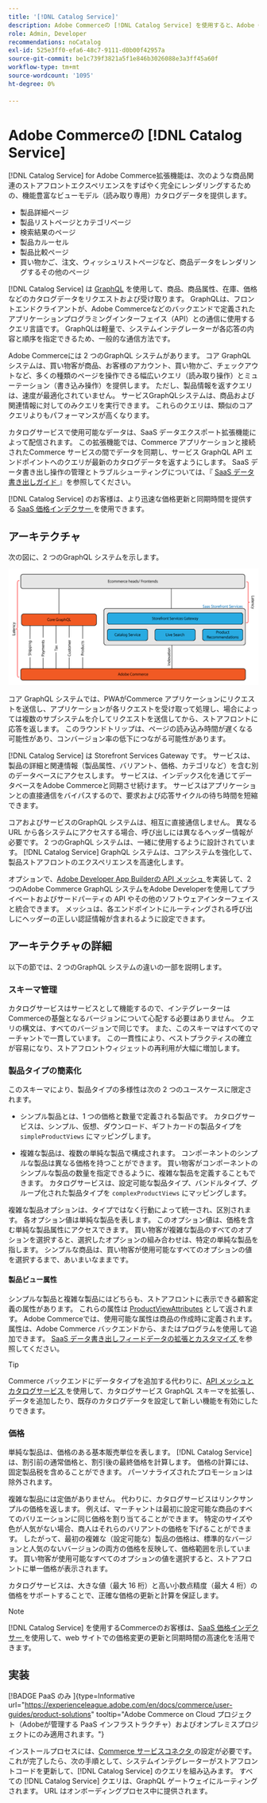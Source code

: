 ```yaml
---
title: '[!DNL Catalog Service]'
description: Adobe Commerceの [!DNL Catalog Service] を使用すると、Adobe Commerce GraphQLのネイティブなクエリよりも迅速に商品表示ページと商品リストページのコンテンツを取得できます。
role: Admin, Developer
recommendations: noCatalog
exl-id: 525e3ff0-efa6-48c7-9111-d0b00f42957a
source-git-commit: be1c739f3821a5f1e846b3026088e3a3ff45a60f
workflow-type: tm+mt
source-wordcount: '1095'
ht-degree: 0%

---
```


# Adobe Commerceの [!DNL Catalog Service]

[!DNL Catalog Service] for Adobe Commerce拡張機能は、次のような商品関連のストアフロントエクスペリエンスをすばやく完全にレンダリングするための、機能豊富なビューモデル（読み取り専用）カタログデータを提供します。

* 製品詳細ページ
* 製品リストページとカテゴリページ
* 検索結果のページ
* 製品カルーセル
* 製品比較ページ
* 買い物かご、注文、ウィッシュリストページなど、商品データをレンダリングするその他のページ

[!DNL Catalog Service] は [GraphQL](https://graphql.org/) を使用して、商品、商品属性、在庫、価格などのカタログデータをリクエストおよび受け取ります。 GraphQLは、フロントエンドクライアントが、Adobe Commerceなどのバックエンドで定義されたアプリケーションプログラミングインターフェイス（API）との通信に使用するクエリ言語です。 GraphQLは軽量で、システムインテグレーターが各応答の内容と順序を指定できるため、一般的な通信方法です。

Adobe Commerceには 2 つのGraphQL システムがあります。 コア GraphQL システムは、買い物客が商品、お客様のアカウント、買い物かご、チェックアウトなど、多くの種類のページを操作できる幅広いクエリ（読み取り操作）とミューテーション（書き込み操作）を提供します。 ただし、製品情報を返すクエリは、速度が最適化されていません。 サービスGraphQLシステムは、商品および関連情報に対してのみクエリを実行できます。 これらのクエリは、類似のコアクエリよりもパフォーマンスが高くなります。

カタログサービスで使用可能なデータは、SaaS データエクスポート拡張機能によって配信されます。 この拡張機能では、Commerce アプリケーションと接続されたCommerce サービスの間でデータを同期し、サービス GraphQL API エンドポイントへのクエリが最新のカタログデータを返すようにします。 SaaS データ書き出し操作の管理とトラブルシューティングについては、『 [SaaS データ書き出しガイド ](../data-export/overview.md) 』を参照してください。

[!DNL Catalog Service] のお客様は、より迅速な価格更新と同期時間を提供する [SaaS 価格インデクサー ](../price-index/price-indexing.md) を使用できます。

## アーキテクチャ

次の図に、2 つのGraphQL システムを示します。

![ カタログのアーキテクチャ図 ](assets/catalog-service-architecture.png)

コア GraphQL システムでは、PWAがCommerce アプリケーションにリクエストを送信し、アプリケーションが各リクエストを受け取って処理し、場合によっては複数のサブシステムを介してリクエストを送信してから、ストアフロントに応答を返します。 このラウンドトリップは、ページの読み込み時間が遅くなる可能性があり、コンバージョン率の低下につながる可能性があります。

[!DNL Catalog Service] は Storefront Services Gateway です。 サービスは、製品の詳細と関連情報（製品属性、バリアント、価格、カテゴリなど）を含む別のデータベースにアクセスします。 サービスは、インデックス化を通じてデータベースをAdobe Commerceと同期させ続けます。
サービスはアプリケーションとの直接通信をバイパスするので、要求および応答サイクルの待ち時間を短縮できます。

コアおよびサービスのGraphQL システムは、相互に直接通信しません。 異なる URL から各システムにアクセスする場合、呼び出しには異なるヘッダー情報が必要です。 2 つのGraphQL システムは、一緒に使用するように設計されています。 [!DNL Catalog Service] GraphQL システムは、コアシステムを強化して、製品ストアフロントのエクスペリエンスを高速化します。

オプションで、[Adobe Developer App Builderの API メッシュ ](https://developer.adobe.com/graphql-mesh-gateway/) を実装して、2 つのAdobe Commerce GraphQL システムをAdobe Developerを使用してプライベートおよびサードパーティの API やその他のソフトウェアインターフェイスと統合できます。 メッシュは、各エンドポイントにルーティングされる呼び出しにヘッダーの正しい認証情報が含まれるように設定できます。

## アーキテクチャの詳細

以下の節では、2 つのGraphQL システムの違いの一部を説明します。

### スキーマ管理

カタログサービスはサービスとして機能するので、インテグレーターはCommerceの基盤となるバージョンについて心配する必要はありません。 クエリの構文は、すべてのバージョンで同じです。 また、このスキーマはすべてのマーチャントで一貫しています。 この一貫性により、ベストプラクティスの確立が容易になり、ストアフロントウィジェットの再利用が大幅に増加します。

### 製品タイプの簡素化

このスキーマにより、製品タイプの多様性は次の 2 つのユースケースに限定されます。

* シンプル製品とは、1 つの価格と数量で定義される製品です。 カタログサービスは、シンプル、仮想、ダウンロード、ギフトカードの製品タイプを `simpleProductViews` にマッピングします。

* 複雑な製品は、複数の単純な製品で構成されます。 コンポーネントのシンプルな製品は異なる価格を持つことができます。 買い物客がコンポーネントのシンプルな製品の数量を指定できるように、複雑な製品を定義することもできます。 カタログサービスは、設定可能な製品タイプ、バンドルタイプ、グループ化された製品タイプを `complexProductViews` にマッピングします。

複雑な製品オプションは、タイプではなく行動によって統一され、区別されます。 各オプション値は単純な製品を表します。 このオプション値は、価格を含む単純な製品属性にアクセスできます。 買い物客が複雑な製品のすべてのオプションを選択すると、選択したオプションの組み合わせは、特定の単純な製品を指します。 シンプルな商品は、買い物客が使用可能なすべてのオプションの値を選択するまで、あいまいなままです。

#### 製品ビュー属性

シンプルな製品と複雑な製品にはどちらも、ストアフロントに表示できる顧客定義の属性があります。 これらの属性は [ProductViewAttributes](https://developer.adobe.com/commerce/services/graphql/catalog-service/products/#productviewattribute-type) として返されます。 Adobe Commerceでは、使用可能な属性は商品の作成時に定義されます。 属性は、Adobe Commerce バックエンドから、またはプログラムを使用して追加できます。 [SaaS データ書き出しフィードデータの拡張とカスタマイズ ](../data-export/extensibility-and-customizations.md) を参照してください。

>[!TIP]
>
>Commerce バックエンドにデータタイプを追加する代わりに、[API メッシュとカタログサービス ](mesh.md) を使用して、カタログサービス GraphQL スキーマを拡張し、データを追加したり、既存のカタログデータを設定して新しい機能を有効にしたりできます。

### 価格

単純な製品は、価格のある基本販売単位を表します。 [!DNL Catalog Service] は、割引前の通常価格と、割引後の最終価格を計算します。 価格の計算には、固定製品税を含めることができます。 パーソナライズされたプロモーションは除外されます。

複雑な製品には定価がありません。 代わりに、カタログサービスはリンクサンプルの価格を返します。 例えば、マーチャントは最初に設定可能な商品のすべてのバリエーションに同じ価格を割り当てることができます。 特定のサイズや色が人気がない場合、商人はそれらのバリアントの価格を下げることができます。 したがって、最初の複雑な（設定可能な）製品の価格は、標準的なバージョンと人気のないバージョンの両方の価格を反映して、価格範囲を示しています。 買い物客が使用可能なすべてのオプションの値を選択すると、ストアフロントに単一価格が表示されます。

カタログサービスは、大きな値（最大 16 桁）と高い小数点精度（最大 4 桁）の価格をサポートすることで、正確な価格の更新と計算を保証します。

>[!NOTE]
>
> [!DNL Catalog Service] を使用するCommerceのお客様は、[SaaS 価格インデクサー ](../price-index/price-indexing.md) を使用して、web サイトでの価格変更の更新と同期時間の高速化を活用できます。

## 実装

[!BADGE PaaS のみ ]{type=Informative url="https://experienceleague.adobe.com/en/docs/commerce/user-guides/product-solutions" tooltip="Adobe Commerce on Cloud プロジェクト（Adobeが管理する PaaS インフラストラクチャ）およびオンプレミスプロジェクトにのみ適用されます。"}

インストールプロセスには、[Commerce サービスコネクタ ](../landing/saas.md) の設定が必要です。 これが完了したら、次の手順として、システムインテグレーターがストアフロントコードを更新して、[!DNL Catalog Service] のクエリを組み込みます。 すべての [!DNL Catalog Service] クエリは、GraphQL ゲートウェイにルーティングされます。 URL はオンボーディングプロセス中に提供されます。
